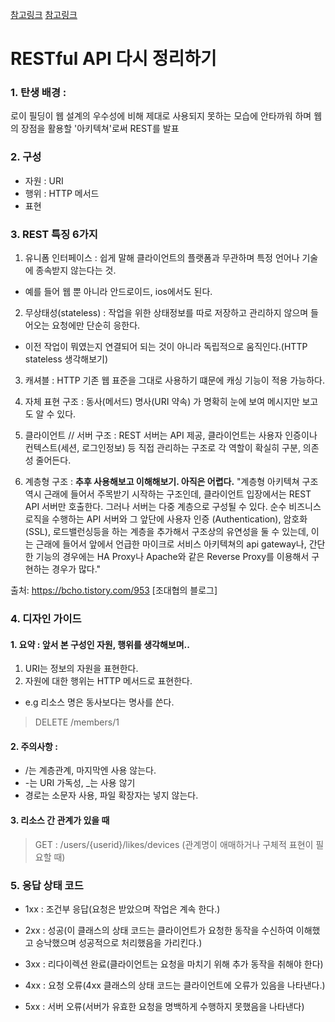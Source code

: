 [참고링크](https://meetup.toast.com/posts/92)
[참고링크](https://berrrrr.github.io/programming/2019/11/03/restapi-uniform-interface/)

# RESTful API 다시 정리하기

### 1. 탄생 배경 : 
로이 필딩이 웹 설계의 우수성에 비해 제대로 사용되지 못하는 모습에 안타까워 하며 웹의 장점을 활용할 '아키텍쳐'로써 REST를 발표

### 2. 구성
- 자원 : URI 
- 행위 : HTTP 메서드
- 표현

### 3. REST 특징 6가지

1. 유니폼 인터페이스 : 쉽게 말해 클라이언트의 플랫폼과 무관하며 특정 언어나 기술에 종속받지 않는다는 것.
- 예를 들어 웹 뿐 아니라 안드로이드, ios에서도 된다.

2. 무상태성(stateless) : 작업을 위한 상태정보를 따로 저장하고 관리하지 않으며 들어오는 요청에만 단순히 응한다.
- 이전 작업이 뭐였는지 연결되어 되는 것이 아니라 독립적으로 움직인다.(HTTP stateless 생각해보기)

3. 캐셔블 : HTTP 기존 웹 표준을 그대로 사용하기 떄문에 캐싱 기능이 적용 가능하다.

4. 자체 표현 구조 : 동사(메서드) 명사(URI 약속) 가 명확히 눈에 보여 메시지만 보고도 알 수 있다.

5. 클라이언트 // 서버 구조 : REST 서버는 API 제공, 클라이언트는 사용자 인증이나 컨텍스트(세션, 로그인정보) 등 직접 관리하는 구조로 각 역할이 확실히 구분, 의존성 줄어든다. 

6. 계층형 구조 : **추후 사용해보고 이해해보기. 아직은 어렵다.**
"계층형 아키텍쳐 구조 역시 근래에 들어서 주목받기 시작하는 구조인데, 클라이언트 입장에서는 REST API 서버만 호출한다.
그러나 서버는 다중 계층으로 구성될 수 있다. 순수 비즈니스 로직을 수행하는 API 서버와 그 앞단에 사용자 인증 (Authentication), 암호화 (SSL), 로드밸런싱등을 하는 계층을 추가해서 구조상의 유연성을 둘 수 있는데, 이는 근래에 들어서 앞에서 언급한 마이크로 서비스 아키텍쳐의 api gateway나, 간단한 기능의 경우에는 HA Proxy나 Apache와 같은 Reverse Proxy를 이용해서 구현하는 경우가 많다."

출처: https://bcho.tistory.com/953 [조대협의 블로그]

### 4. 디자인 가이드
#### 1. 요약 : 앞서 본 구성인 자원, 행위를 생각해보며..

1. URI는 정보의 자원을 표현한다.
2. 자원에 대한 행위는 HTTP 메서드로 표현한다.
- e.g 리소스 명은 동사보다는 명사를 쓴다.
> DELETE /members/1

#### 2. 주의사항 : 
- /는 계층관계, 마지막엔 사용 않는다.
- -는 URI 가독성, _는 사용 않기
- 경로는 소문자 사용, 파일 확장자는 넣지 않는다.

#### 3. 리소스 간 관계가 있을 때
> GET : /users/{userid}/likes/devices (관계명이 애매하거나 구체적 표현이 필요할 때)

### 5. 응답 상태 코드
- 1xx : 조건부 응답(요청은 받았으며 작업은 계속 한다.)

- 2xx : 성공(이 클래스의 상태 코드는 클라이언트가 요청한 동작을 수신하여 이해했고 승낙했으며 성공적으로 처리했음을 가리킨다.)

- 3xx : 리다이렉션 완료(클라이언트는 요청을 마치기 위해 추가 동작을 취해야 한다)

- 4xx : 요청 오류(4xx 클래스의 상태 코드는 클라이언트에 오류가 있음을 나타낸다.)

- 5xx : 서버 오류(서버가 유효한 요청을 명백하게 수행하지 못했음을 나타낸다)
